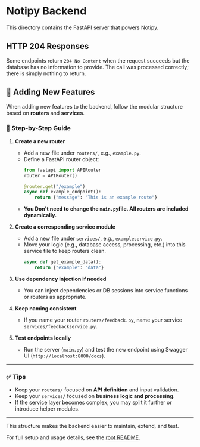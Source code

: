 # Notipy Backend

This directory contains the FastAPI server that powers Notipy.

## HTTP 204 Responses
Some endpoints return `204 No Content` when the request succeeds but the database has no information to provide. The call was processed correctly; there is simply nothing to return.

## 🚀 Adding New Features

When adding new features to the backend, follow the modular structure based on **routers** and **services**.

### 🧩 Step-by-Step Guide

1. **Create a new router**  
   - Add a new file under `routers/`, e.g., `example.py`.
   - Define a FastAPI router object:
     ```python
     from fastapi import APIRouter
     router = APIRouter()

     @router.get("/example")
     async def example_endpoint():
         return {"message": "This is an example route"}
     ```
   - **You Don't need to change the `main.py`file. All routers are included dynamically.**

2. **Create a corresponding service module**
   - Add a new file under `services/`, e.g., `exampleservice.py`.
   - Move your logic (e.g., database access, processing, etc.) into this service file to keep routers clean.
     ```python
     async def get_example_data():
         return {"example": "data"}
     ```

3. **Use dependency injection if needed**
   - You can inject dependencies or DB sessions into service functions or routers as appropriate.

4. **Keep naming consistent**
   - If you name your router `routers/feedback.py`, name your service `services/feedbackservice.py`.

5. **Test endpoints locally**
   - Run the server (`main.py`) and test the new endpoint using Swagger UI (`http://localhost:8000/docs`).

---

### ✅ Tips

- Keep your `routers/` focused on **API definition** and input validation.
- Keep your `services/` focused on **business logic and processing**.
- If the service layer becomes complex, you may split it further or introduce helper modules.

---

This structure makes the backend easier to maintain, extend, and test.


For full setup and usage details, see the [root README](../README.md).
